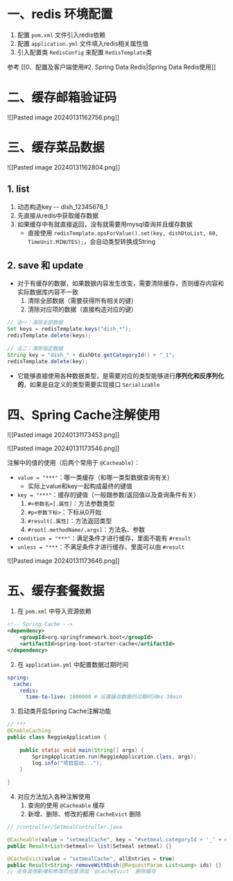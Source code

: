 # 一、redis 环境配置

1. 配置 `pom.xml` 文件引入redis依赖
2. 配置 `application.yml` 文件填入redis相关属性值
3. 引入配置类 `RedisConfig` 来配置 `RedisTemplate`类

参考 [[0、配置及客户端使用#2. Spring Data Redis|Spring Data Redis使用]]

# 二、缓存邮箱验证码

![[Pasted image 20240131162756.png]]

# 三、缓存菜品数据

![[Pasted image 20240131162804.png]]

## 1. list

1. 动态构造key  -- dish_12345678_1
2. 先直接从redis中获取缓存数据
3. 如果缓存中有就直接返回，没有就需要用mysql查询并且缓存数据
	* 直接使用 `redisTemplate.opsForValue().set(key, dishDtoList, 60, TimeUnit.MINUTES);`，会自动类型转换成String

## 2. save 和 update

* 对于有缓存的数据，如果数据内容发生改变，需要清除缓存，否则缓存内容和实际数据库内容不一致
	1. 清除全部数据（需要获得所有相关的键）
	2. 清除对应项的数据（直接构造对应的键）

```java
// 法一：清除全部数据  
Set keys = redisTemplate.keys("dish_*");  
redisTemplate.delete(keys);  
  
// 法二：清除指定数据  
String key = "dish_" + dishDto.getCategoryId() + "_1";  
redisTemplate.delete(key);
```

* 它能够直接使用各种数据类型，是需要对应的类型能够进行**序列化和反序列化的**，如果是自定义的类型需要实现接口 `Serializable`

# 四、Spring Cache注解使用

![[Pasted image 20240131173453.png]]

![[Pasted image 20240131173546.png]]

注解中的值的使用（后两个常用于 `@Cacheable`）：

* `value = "***"`：哪一类缓存（和哪一类型数据查询有关）
	* 实际上value和key一起构成最终的键值
* `key = "***"`：缓存的键值（一般跟参数/返回值以及查询条件有关）
	1. `#<参数名>[.属性]`：方法参数类型
	2. `#p<参数下标>`：下标从0开始
	3. `#result[.属性]`：方法返回类型
	4. `#root[.methodName/.args]`：方法名、参数
* `condition = "***"`：满足条件才进行缓存，里面不能有 `#result`
* `unless = "***`：不满足条件才进行缓存，里面可以由 `#result`

![[Pasted image 20240131173646.png]]

# 五、缓存套餐数据

1. 在 `pom.xml` 中导入资源依赖

```xml
<!-- Spring Cache -->  
<dependency>  
    <groupId>org.springframework.boot</groupId>  
    <artifactId>spring-boot-starter-cache</artifactId>  
</dependency>
```

2. 在 `application.yml` 中配置数据过期时间

```yml
spring:
  cache:  
    redis:  
      time-to-live: 1800000 # 设置缓存数据的过期时间ms 30min
```

3. 启动类开启Spring Cache注解功能

```java
// ***
@EnableCaching  
public class ReggieApplication {  
  
    public static void main(String[] args) {  
        SpringApplication.run(ReggieApplication.class, args);  
        log.info("项目启动...");  
    }  
  
}
```

4. 对应方法加入各种注解使用
	1. 查询的使用 `@Cacheable` 缓存
	2. 新增、删除、修改的都用 `CacheEvict` 删除

```java
// /controller/SetmealController.java

@Cacheable(value = "setmealCache", key = "#setmeal.categoryId + '_' + #setmeal.status")  
public Result<List<Setmeal>> list(Setmeal setmeal) {}

@CacheEvict(value = "setmealCache", allEntries = true)  
public Result<String> removeWithDish(@RequestParam List<Long> ids) {}
// 还有其他新增和修改的也是添加 `@CacheEvict` 删除缓存
```